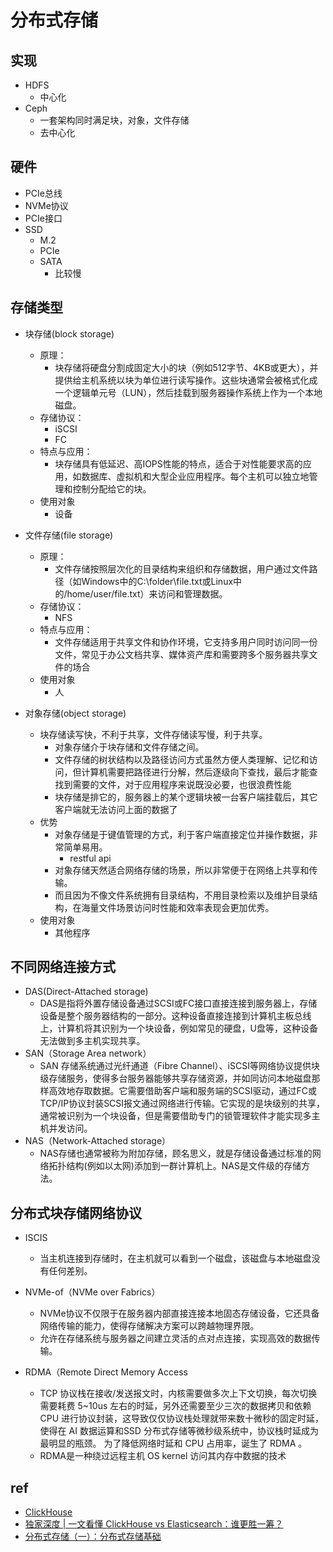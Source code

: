 

# 分布式存储


## 实现
+ HDFS
    + 中心化
+ Ceph
    + 一套架构同时满足块，对象，文件存储
    + 去中心化



## 硬件
+ PCIe总线
+ NVMe协议
+ PCIe接口 
+ SSD
    + M.2
    + PCIe
    + SATA
        + 比较慢
## 存储类型
+ 块存储(block storage)
    + 原理：
        + 块存储将硬盘分割成固定大小的块（例如512字节、4KB或更大），并提供给主机系统以块为单位进行读写操作。这些块通常会被格式化成一个逻辑单元号（LUN），然后挂载到服务器操作系统上作为一个本地磁盘。
    + 存储协议：
        + iSCSI
        + FC
    + 特点与应用：
        + 块存储具有低延迟、高IOPS性能的特点，适合于对性能要求高的应用，如数据库、虚拟机和大型企业应用程序。每个主机可以独立地管理和控制分配给它的块。
    + 使用对象
        + 设备

+ 文件存储(file storage)
    + 原理：
        + 文件存储按照层次化的目录结构来组织和存储数据，用户通过文件路径（如Windows中的C:\folder\file.txt或Linux中的/home/user/file.txt）来访问和管理数据。
    + 存储协议：
        + NFS
    + 特点与应用：
        + 文件存储适用于共享文件和协作环境，它支持多用户同时访问同一份文件，常见于办公文档共享、媒体资产库和需要跨多个服务器共享文件的场合
    + 使用对象
        + 人

+ 对象存储(object storage)
    + 块存储读写快，不利于共享，文件存储读写慢，利于共享。
        + 对象存储介于块存储和文件存储之间。
        + 文件存储的树状结构以及路径访问方式虽然方便人类理解、记忆和访问，但计算机需要把路径进行分解，然后逐级向下查找，最后才能查找到需要的文件，对于应用程序来说既没必要，也很浪费性能
        + 块存储是排它的，服务器上的某个逻辑块被一台客户端挂载后，其它客户端就无法访问上面的数据了
    + 优势
        + 对象存储是于键值管理的方式，利于客户端直接定位并操作数据，非常简单易用。
            + restful api
        + 对象存储天然适合网络存储的场景，所以非常便于在网络上共享和传输。
        + 而且因为不像文件系统拥有目录结构，不用目录检索以及维护目录结构，在海量文件场景访问时性能和效率表现会更加优秀。
    + 使用对象
        + 其他程序
## 不同网络连接方式
+ DAS(Direct-Attached storage)
    + DAS是指将外置存储设备通过SCSI或FC接口直接连接到服务器上，存储设备是整个服务器结构的一部分。这种设备直接连接到计算机主板总线上，计算机将其识别为一个块设备，例如常见的硬盘，U盘等，这种设备无法做到多主机实现共享。
+ SAN（Storage Area network）
    + SAN 存储系统通过光纤通道（Fibre Channel）、iSCSI等网络协议提供块级存储服务，使得多台服务器能够共享存储资源，并如同访问本地磁盘那样高效地存取数据。它需要借助客户端和服务端的SCSI驱动，通过FC或TCP/IP协议封装SCSI报文通过网络进行传输。它实现的是块级别的共享，通常被识别为一个块设备，但是需要借助专门的锁管理软件才能实现多主机并发访问。
+ NAS（Network-Attached storage）
    +  NAS存储也通常被称为附加存储，顾名思义，就是存储设备通过标准的网络拓扑结构(例如以太网)添加到一群计算机上。NAS是文件级的存储方法。

## 分布式块存储网络协议
+ ISCIS
    + 当主机连接到存储时，在主机就可以看到一个磁盘，该磁盘与本地磁盘没有任何差别。

+ NVMe-of（NVMe over Fabrics）
    + NVMe协议不仅限于在服务器内部直接连接本地固态存储设备，它还具备网络传输的能力，使得存储解决方案可以跨越物理界限。
    + 允许在存储系统与服务器之间建立灵活的点对点连接，实现高效的数据传输。

+ RDMA（Remote Direct Memory Access
    + TCP 协议栈在接收/发送报文时，内核需要做多次上下文切换，每次切换需要耗费 5~10us 左右的时延，另外还需要至少三次的数据拷贝和依赖 CPU 进行协议封装，这导致仅仅协议栈处理就带来数十微秒的固定时延，使得在 AI 数据运算和SSD 分布式存储等微秒级系统中，协议栈时延成为最明显的瓶颈。 为了降低网络时延和 CPU 占用率，诞生了 RDMA 。
    + RDMA是一种绕过远程主机 OS kernel 访问其内存中数据的技术



## ref
+ [ClickHouse](https://clickhouse.com/docs/zh/)
+ [独家深度 | 一文看懂 ClickHouse vs Elasticsearch：谁更胜一筹？](https://segmentfault.com/a/1190000039919389)
+ [分布式存储（一）：分布式存储基础](https://zhuanlan.zhihu.com/p/686693198)